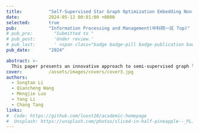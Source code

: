 ```yaml
---
title:          "Self-Supervised Star Graph Optimization Embedding Non-Negative Matrix Factorization"
date:           2024-05-12 00:01:00 +0800
selected:       true
pub:            "Information Processing and Management(中科院一区 Top)"
# pub_pre:        "Submitted to "
# pub_post:       'Under review.'
# pub_last:       ' <span class="badge badge-pill badge-publication badge-success">Spotlight</span>'
pub_date:       "2024"

abstract: >-
  This paper presents an innovative approach to semi-supervised graph learning, addressing the challenges of expensive labeling and graph structure fuzziness. The authors propose a non-negative matrix factorization algorithm based on self-supervised star graph optimal embedding, utilizing a progressive spontaneous strategy of anchor graphs. The method incorporates feature assignment rules for unlabeled samples and constructs a probabilistic extension model to extract pseudo-labeled information. Additionally, the authors introduce a star graph optimization method inspired by graph structure filtering to enhance the accuracy of graph regularization.
cover:          /assets/images/covers/cover3.jpg
authors:
  - Songtao Li
  - Qiancheng Wang
  - Mengjie Luo
  - Yang Li
  - Chang Tang
links:
#  Code: https://github.com/luost26/academic-homepage
#  Unsplash: https://unsplash.com/photos/sliced-in-half-pineapple--_PLJZmHZzk
---
```

